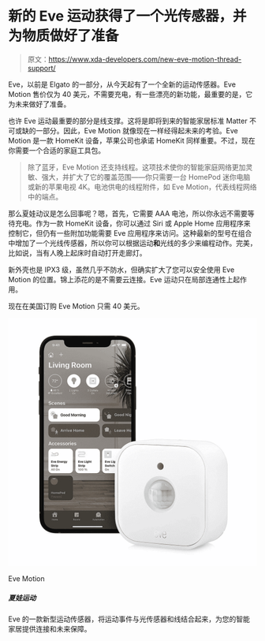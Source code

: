 # 新的 Eve 运动获得了一个光传感器，并为物质做好了准备

> 原文：<https://www.xda-developers.com/new-eve-motion-thread-support/>

Eve，以前是 Elgato 的一部分，从今天起有了一个全新的运动传感器。Eve Motion 售价仅为 40 美元，不需要充电，有一些漂亮的新功能，最重要的是，它为未来做好了准备。

也许 Eve 运动最重要的部分是线支撑。这将是即将到来的智能家居标准 Matter 不可或缺的一部分。因此，Eve Motion 就像现在一样经得起未来的考验。Eve Motion 是一款 HomeKit 设备，苹果公司也承诺 HomeKit 同样重要。不过，现在你需要一个合适的家庭工具包。

> 除了蓝牙，Eve Motion 还支持线程。这项技术使你的智能家庭网络更加灵敏、强大，并扩大了它的覆盖范围——你只需要一台 HomePod 迷你电脑或新的苹果电视 4K。电池供电的线程附件，如 Eve Motion，代表线程网络中的端点。

那么夏娃动议是怎么回事呢？嗯，首先，它需要 AAA 电池，所以你永远不需要等待充电。作为一款 HomeKit 设备，你可以通过 Siri 或 Apple Home 应用程序来控制它，但仍有一些附加功能需要 Eve 应用程序来访问。这种最新的型号在组合中增加了一个光线传感器，所以你可以根据运动**和**光线的多少来编程动作。完美，比如说，当有人晚上起床时自动打开走廊灯。

新外壳也是 IPX3 级，虽然几乎不防水，但确实扩大了您可以安全使用 Eve Motion 的位置。锦上添花的是不需要云连接。Eve 运动只在局部连通性上起作用。

现在在美国订购 Eve Motion 只需 40 美元。

 <picture>![A new motion sensor from Eve that combines motion events with a light sensor and Thread to connect and future proof your smart home.](img/5214caa0d9bf5cd261d238c78f18abc9.png)</picture> 

Eve Motion

##### 夏娃运动

Eve 的一款新型运动传感器，将运动事件与光传感器和线结合起来，为您的智能家居提供连接和未来保障。